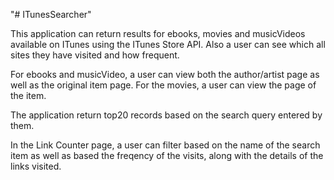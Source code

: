 "# ITunesSearcher" 

This application can return results for ebooks, movies and musicVideos available on ITunes using the ITunes Store API.
Also a user can see which all sites they have visited and how frequent.

For ebooks and musicVideo, a user can view both the author/artist page as well as the original item page.
For the movies, a user can view the page of the item.

The application return top20 records based on the search query entered by them.

In the Link Counter page, a user can filter based on the name of the search item as well as based the freqency of the visits, along with the details of the links visited.